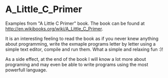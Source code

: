 A_Little_C_Primer
=================

Examples from "A Little C Primer" book.
The book can be found at http://en.wikibooks.org/wiki/A_Little_C_Primer.

It is an interesting feeling to read the book as if you never knew 
anything about programming, write the exmaple programs letter by letter
using a simple text editor, compile and run them. 
What a simple and relaxing fun :)!

As a side effect, at the end of the book I will know a lot more about programing 
and may even be able to write programs using the most powerfull language.